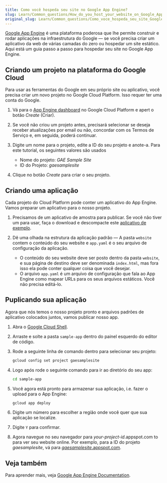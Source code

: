 ```yaml
---
title: Como você hospeda seu site no Google App Engine?
slug: Learn/Common_questions/How_do_you_host_your_website_on_Google_App_Engine
original_slug: Learn/Common_questions/Como_voce_hospeda_seu_site_Google_App_Engine
---
```


[Google App Engine](https://cloud.google.com/appengine/) é uma plataforma poderosa que lhe permite construir e rodar aplicações na infraestrutura do Google — se você precisa criar um aplicativo da web de várias camadas do zero ou hospedar um site estático. Aqui está um guia passo a passo para hospedar seu site no Google App Engine.

## Criando um projeto na plataforma do Google Cloud

Para usar as ferramentas do Google em seu próprio site ou aplicativo, você precisa criar um novo projeto no Google Cloud Platform. Isso requer ter uma conta do Google.

1. Vá para o [App Engine dashboard](https://console.cloud.google.com/projectselector/appengine) no Google Cloud Platform e apert o botão _Create_ (Criar).
2. Se você não criou um projeto antes, precisará selecionar se deseja receber atualizações por email ou não, concordar com os Termos de Serviço e, em seguida, poderá continuar.
3. Digite um nome para o projeto, edite a ID do seu projeto e anote-a. Para este tutorial, os seguintes valores são usados

    - Nome do projeto: _GAE Sample Site_
    - ID do Projeto: _gaesamplesite_

4. Clique no botão _Create_ para criar o seu projeto.

## Criando uma aplicação

Cada projeto do Cloud Platform pode conter um aplicativo do App Engine. Vamos preparar um aplicativo para o nosso projeto.

1. Precisamos de um aplicativo de amostra para publicar. Se você não tiver um para usar, faça o download e descompacte este [aplicativo de exemplo](http://gaesamplesite.appspot.com/downloads.html).
2. Dê uma olhada na estrutura da aplicação padrão — A pasta `website` contem o conteúdo do seu website e `app.yaml` é o seu arquivo de configuração da aplicação.

    - O conteúdo do seu website deve ser posto dentro da pasta `website`, e sua página de destino deve ser denominada `index.html`, mas fora isso ela pode conter qualquer coisa que você desejar.
    - O arquivo `app.yaml` é um arquivo de configuração que fala ao App Engine como mapear URLs para os seus arquivos estáticos. Você não precisa editá-lo.

## Puplicando sua aplicação

Agora que nós temos o nosso projeto pronto e arquivos padrões de aplicativo colocados juntos, vamos publicar nosso app.

1. Abra o [Google Cloud Shell](https://console.cloud.google.com/cloudshell/editor).
2. Arraste e solte a pasta `sample-app` dentro do painel esquerdo do editor de código.
3. Rode a seguinte linha de comando dentro para selecionar seu projeto:

    ```bash
    gcloud config set project gaesamplesite
    ```

4. Logo após rode o seguinte comando para ir ao diretório do seu app:

    ```bash
    cd sample-app
    ```

5. Você agora está pronto para armazenar sua aplicação, i.e. fazer o upload para o App Engine:

    ```bash
    gcloud app deploy
    ```

6. Digite um número para escolher a região onde você quer que sua aplicação se localize.
7. Digite `Y` para confirmar.
8. Agora navegue no seu navegador para _your-project-id_.appspot.com to para ver seu website online. Por exemplo, para a ID do projeto _gaesamplesite_, vá para [_gaesamplesite_.appspot.com](http://gaesamplesite.appspot.com/).

## Veja também

Para aprender mais, veja [Google App Engine Documentation](https://cloud.google.com/appengine/docs/).
